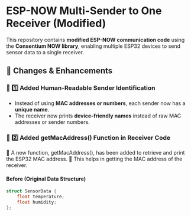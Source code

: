 # ESP-NOW Multi-Sender to One Receiver (Modified)

This repository contains **modified ESP-NOW communication code** using the **Consentium NOW library**, enabling multiple ESP32 devices to send sensor data to a single receiver.

## 🚀 Changes & Enhancements

### 🔹 1️⃣ Added Human-Readable Sender Identification
- Instead of using **MAC addresses or numbers**, each sender now has a **unique name**.
- The receiver now prints **device-friendly names** instead of raw MAC addresses or sender numbers.

### 🔹 2️⃣ Added getMacAddress() Function in Receiver Code
🔹 A new function, getMacAddress(), has been added to retrieve and print the ESP32 MAC address.
🔹 This helps in getting the MAC address of the receiver.


#### **Before (Original Data Structure)**
```cpp
struct SensorData {
    float temperature;
    float humidity;
};
